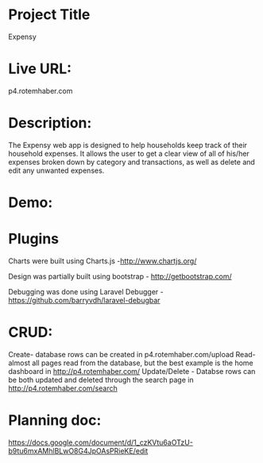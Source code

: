 # Project Title
Expensy

# Live URL:
p4.rotemhaber.com

# Description:
The Expensy web app is designed to help households keep track of their household expenses. It allows the user to get a clear view of all of his/her expenses broken down by category and transactions, as well as delete and edit any unwanted expenses.

# Demo:

# Plugins
Charts were built using Charts.js -http://www.chartjs.org/

Design was partially built using bootstrap - http://getbootstrap.com/

Debugging was done using Laravel Debugger - https://github.com/barryvdh/laravel-debugbar

# CRUD:
Create- database rows can be created in p4.rotemhaber.com/upload
Read- almost all pages read from the database, but the best example is the home dashboard in http://p4.rotemhaber.com/
Update/Delete - Databse rows can be both updated and deleted through the search page in http://p4.rotemhaber.com/search


# Planning doc:
https://docs.google.com/document/d/1_czKVtu6aOTzU-b9tu6mxAMhlBLwO8G4JpOAsPRieKE/edit
